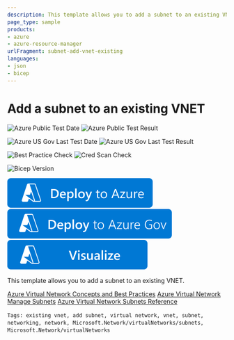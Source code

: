 ```yaml
---
description: This template allows you to add a subnet to an existing VNET. Deploy into the resource group of the existing VNET
page_type: sample
products:
- azure
- azure-resource-manager
urlFragment: subnet-add-vnet-existing
languages:
- json
- bicep
---
```

# Add a subnet to an existing VNET

![Azure Public Test Date](https://azurequickstartsservice.blob.core.windows.net/badges/quickstarts/microsoft.network/subnet-add-vnet-existing/PublicLastTestDate.svg)
![Azure Public Test Result](https://azurequickstartsservice.blob.core.windows.net/badges/quickstarts/microsoft.network/subnet-add-vnet-existing/PublicDeployment.svg)

![Azure US Gov Last Test Date](https://azurequickstartsservice.blob.core.windows.net/badges/quickstarts/microsoft.network/subnet-add-vnet-existing/FairfaxLastTestDate.svg)
![Azure US Gov Last Test Result](https://azurequickstartsservice.blob.core.windows.net/badges/quickstarts/microsoft.network/subnet-add-vnet-existing/FairfaxDeployment.svg)

![Best Practice Check](https://azurequickstartsservice.blob.core.windows.net/badges/quickstarts/microsoft.network/subnet-add-vnet-existing/BestPracticeResult.svg)
![Cred Scan Check](https://azurequickstartsservice.blob.core.windows.net/badges/quickstarts/microsoft.network/subnet-add-vnet-existing/CredScanResult.svg)

![Bicep Version](https://azurequickstartsservice.blob.core.windows.net/badges/quickstarts/microsoft.network/subnet-add-vnet-existing/BicepVersion.svg)

[![Deploy To Azure](https://raw.githubusercontent.com/Azure/azure-quickstart-templates/master/1-CONTRIBUTION-GUIDE/images/deploytoazure.svg?sanitize=true)](https://portal.azure.com/#create/Microsoft.Template/uri/https%3A%2F%2Fraw.githubusercontent.com%2FAzure%2Fazure-quickstart-templates%2Fmaster%2Fquickstarts%2Fmicrosoft.network%2Fsubnet-add-vnet-existing%2Fazuredeploy.json)
[![Deploy To Azure US Gov](https://raw.githubusercontent.com/Azure/azure-quickstart-templates/master/1-CONTRIBUTION-GUIDE/images/deploytoazuregov.svg?sanitize=true)](https://portal.azure.us/#create/Microsoft.Template/uri/https%3A%2F%2Fraw.githubusercontent.com%2FAzure%2Fazure-quickstart-templates%2Fmaster%2Fquickstarts%2Fmicrosoft.network%2Fsubnet-add-vnet-existing%2Fazuredeploy.json)
[![Visualize](https://raw.githubusercontent.com/Azure/azure-quickstart-templates/master/1-CONTRIBUTION-GUIDE/images/visualizebutton.svg?sanitize=true)](http://armviz.io/#/?load=https%3A%2F%2Fraw.githubusercontent.com%2FAzure%2Fazure-quickstart-templates%2Fmaster%2Fquickstarts%2Fmicrosoft.network%2Fsubnet-add-vnet-existing%2Fazuredeploy.json)

This template allows you to add a subnet to an existing VNET.

[Azure Virtual Network Concepts and Best Practices](https://learn.microsoft.com/azure/virtual-network/concepts-and-best-practices)
[Azure Virtual Network Manage Subnets](https://learn.microsoft.com/azure/virtual-network/virtual-network-manage-subnet)
[Azure Virtual Network Subnets Reference](https://learn.microsoft.com/azure/templates/microsoft.network/virtualnetworks/subnets)

`Tags: existing vnet, add subnet, virtual network, vnet, subnet, networking, network, Microsoft.Network/virtualNetworks/subnets, Microsoft.Network/virtualNetworks`

